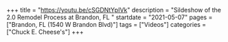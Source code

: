 +++
title = "https://youtu.be/cSGDNtYpIVk"
description = "Sildeshow of the 2.0 Remodel Process at Brandon, FL "
startdate = "2021-05-07"
pages = ["Brandon, FL (1540 W Brandon Blvd)"]
tags = ["Videos"]
categories = ["Chuck E. Cheese's"]
+++
